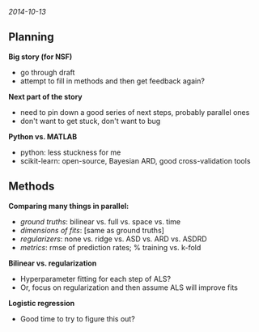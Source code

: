_2014-10-13_

## Planning

__Big story (for NSF)__

* go through draft
* attempt to fill in methods and then get feedback again?

__Next part of the story__

* need to pin down a good series of next steps, probably parallel ones
* don't want to get stuck, don't want to bug

__Python vs. MATLAB__

* python: less stuckness for me
* scikit-learn: open-source, Bayesian ARD, good cross-validation tools

## Methods

__Comparing many things in parallel:__

* _ground truths_: bilinear vs. full vs. space vs. time
* _dimensions of fits_: [same as ground truths]
* _regularizers_: none vs. ridge vs. ASD vs. ARD vs. ASDRD
* _metrics_: rmse of prediction rates; % training vs. k-fold

__Bilinear vs. regularization__

* Hyperparameter fitting for each step of ALS?
* Or, focus on regularization and then assume ALS will improve fits

__Logistic regression__

* Good time to try to figure this out?
